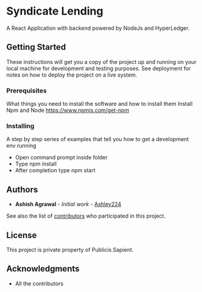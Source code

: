 # Syndicate Lending

A React Application with backend powered by NodeJs and HyperLedger.

## Getting Started

These instructions will get you a copy of the project up and running on your local machine for development and testing purposes. See deployment for notes on how to deploy the project on a live system.

### Prerequisites

What things you need to install the software and how to install them
Install Npm and Node
https://www.npmjs.com/get-npm

### Installing

A step by step series of examples that tell you how to get a development env running

* Open command prompt inside folder
* Type npm install
* After completion type npm start

## Authors

* **Ashish Agrawal** - *Initial work* - [Ashley224](https://github.com/Ashley224)

See also the list of [contributors](https://github.com/your/project/contributors) who participated in this project.

## License

This project is private property of Publicis.Sapient.

## Acknowledgments

* All the contributors
